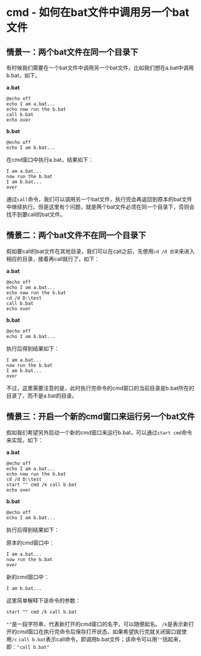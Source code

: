 # cmd - 如何在bat文件中调用另一个bat文件

## **情景一：两个bat文件在同一个目录下**

有时候我们需要在一个bat文件中调用另一个bat文件，比如我们想在a.bat中调用b.bat，如下。

**a.bat**

```dos
@echo off
echo I am a.bat...
echo now run the b.bat
call b.bat
echo over
```
<!--more-->
**b.bat**

```dos
@echo off
echo I am b.bat...
```

在cmd窗口中执行a.bat，结果如下：

```dos
I am a.bat...
now run the b.bat
I am b.bat...
over
```

通过`call`命令，我们可以调用另一个bat文件，执行完会再返回到原本的bat文件中继续执行。但是这里有个问题，就是两个bat文件必须在同一个目录下，否则会找不到要call的bat文件。

## **情景二：两个bat文件不在同一个目录下**

假如要call的bat文件在其他目录，我们可以在call之前，先使用`cd /d 目录`来进入相应的目录，接着再call就行了，如下：

**a.bat**

```dos
@echo off
echo I am a.bat...
echo now run the b.bat
cd /d D:\test
call b.bat
echo over
```

**b.bat**

```dos
@echo off
echo I am b.bat...
```

执行后得到结果如下：

```dos
I am a.bat...
now run the b.bat
I am b.bat...
over
```

不过，这里需要注意的是，此时执行完命令的cmd窗口的当前目录是b.bat所在的目录了，而不是a.bat的目录。

## **情景三：开启一个新的cmd窗口来运行另一个bat文件**

假如我们希望另外启动一个新的cmd窗口来运行b.bat，可以通过`start cmd`命令来实现，如下：

**a.bat**

```dos
@echo off
echo I am a.bat...
echo now run the b.bat
cd /d D:\test
start "" cmd /k call b.bat
echo over
```

**b.bat**

```dos
@echo off
echo I am b.bat...
```

执行后得到结果如下：

原本的cmd窗口中：

```dos
I am a.bat...
now run the b.bat
over
```

新的cmd窗口中：

```dos
I am b.bat...
```

这里简单解释下该命令的参数：

```dos
start "" cmd /k call b.bat
```

`""`是一段字符串，代表新打开的cmd窗口的名字，可以随便起名。
`/k`是表示新打开的cmd窗口在执行完命令后保存打开状态，如果希望执行完就关闭窗口就使用`/c`
`call b.bat`表示call命令，即调用b.bat文件；该命令可以用`""`括起来，即：`"call b.bat"`

